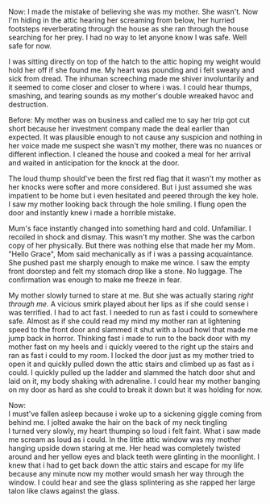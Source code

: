 Now:
I made the mistake of believing she was my mother.
She wasn't. 
Now I'm hiding in the attic hearing her screaming from below, her hurried footsteps reverberating through the house as she ran through the house searching for her prey.
I had no way to let anyone know I was safe. 
Well safe for now. 

I was sitting directly on top of the hatch to the attic hoping my weight would hold her off if she found me.
My heart was pounding and i felt sweaty and sick from dread.
The inhuman screeching made me shiver involuntarily and it seemed to come closer and closer to where i was.
I could hear thumps, smashing, and tearing sounds as my mother's double wreaked havoc and destruction.

Before:
 My mother was on business and called me to say her trip got cut short because her investment company made the deal earlier than expected.
It was plausible enough to not cause any suspicion and nothing in her voice made me suspect she wasn't my mother, there was no nuances or different inflection.
I cleaned the house and cooked a meal for her arrival and waited in anticipation for the knock at the door.

The loud thump should've been the first red flag that it wasn't my mother as her knocks were softer and more considered. 
But i just assumed she was impatient to be home but i even hesitated and peered through the key hole.  
 I saw my mother looking back through the hole smiling.
I flung open the door and instantly knew i made a horrible mistake. 

Mum's face instantly changed into something hard and cold.
Unfamiliar.
I recoiled in shock and dismay. 
This wasn't my mother. 
She was the carbon copy of her physically. 
But there was nothing else that made her my Mom. 
"Hello Grace", Mom said mechanically as if i was a passing acquaintance.
She pushed past me sharply enough to make me wince.
I saw the empty front doorstep and felt my stomach drop like a stone.
No luggage. 
The confirmation was enough to make me freeze in fear.

My mother slowly turned to stare at me.
But she was actually staring *right through me*.
A vicious smirk played about her lips as if she could sense i was terrified.
I had to act fast.
I needed to run as fast i could to somewhere safe. 
Almost as if she could read my mind my mother ran at lightening speed to the front door and slammed it shut with a loud howl that made me jump back in horror. 
Thinking fast i made to run to the back door with my mother fast on my heels and i quickly veered to the right up the stairs and ran as fast i could to my room. 
I locked the door just as my mother tried to open it and quickly pulled down the attic stairs and climbed up as fast as i could.
 I quickly pulled up the ladder and slammed the hatch door shut and laid on it, my body shaking with adrenaline.
I could hear my mother banging on my door as hard as she could to break it down but it was holding for now.

Now:  
I must've fallen asleep because i woke up to a sickening giggle coming from behind me. I jolted awake the hair on the back of my neck tingling   
I turned very slowly, my heart thumping so loud i felt faint. 
What i saw made me scream as loud as i could. 
In the little attic window was my mother hanging upside down staring at me.
Her head was completely twisted around and her yellow eyes and black teeth were glinting in the moonlight. 
I knew that i had to get back down the attic stairs and escape for my life because any minute now my mother would smash her way through the window. I could hear and see the glass splintering as she rapped her large talon like claws against the glass.